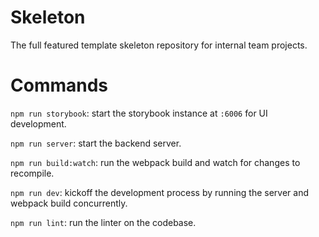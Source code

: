 # Skeleton

The full featured template skeleton repository for internal team projects.

# Commands

`npm run storybook`: start the storybook instance at `:6006` for UI development.

`npm run server`: start the backend server.

`npm run build:watch`: run the webpack build and watch for changes to recompile.

`npm run dev`: kickoff the development process by running the server and webpack build concurrently.

`npm run lint`: run the linter on the codebase.
